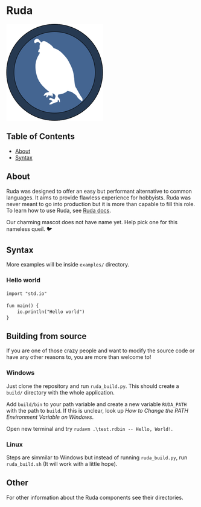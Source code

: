 # Ruda
<a><img src="logo.png" align="middle" height="256" width="256" ></a>
## Table of Contents

- [About](#about)
- [Syntax](#syntax)

## About

Ruda was designed to offer an easy but performant alternative to common languages. It aims to provide flawless experience for hobbyists. Ruda was never meant to go into production but it is more than capable to fill this role. To learn how to use Ruda, see [Ruda docs](https://it-2001.github.io/Ruda-docs/).

Our charming mascot does not have name yet. Help pick one for this nameless queil. 🐦

## Syntax

More examples will be inside `examples/` directory.

### Hello world

```Ruda
import "std.io"

fun main() {
    io.println("Hello world")
}
```

## Building from source

If you are one of those crazy people and want to modify the source code or have any other reasons to, you are more than welcome to!

### Windows

Just clone the repository and run `ruda_build.py`. This should create a  `build/` directory with the whole application.

Add `build/bin` to your path variable and create a new variable `RUDA_PATH` with the path to `build`. If this is unclear, look up _How to Change the PATH Environment Variable on Windows_.

Open new terminal and try `rudavm .\test.rdbin -- Hello, World!`.

### Linux

Steps are simmilar to Windows but instead of running `ruda_build.py`, run `ruda_build.sh` (It will work with a little hope).

## Other

For other information about the Ruda components see their directories.
